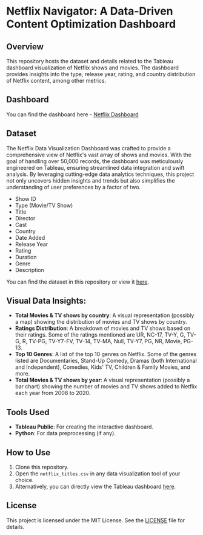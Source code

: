 # Netflix Navigator: A Data-Driven Content Optimization Dashboard

## Overview

This repository hosts the dataset and details related to the Tableau dashboard visualization of Netflix shows and movies. The dashboard provides insights into the type, release year, rating, and country distribution of Netflix content, among other metrics.

## Dashboard

You can find the dashboard here - [Netflix Dashboard](https://public.tableau.com/app/profile/dhvani.kothari/viz/Netflix_Dashboard_16955120692320/Netflix?publish=yes)

## Dataset

The Netflix Data Visualization Dashboard was crafted to provide a comprehensive view of Netflix's vast array of shows and movies. With the goal of handling over 50,000 records, the dashboard was meticulously engineered on Tableau, ensuring streamlined data integration and swift analysis. By leveraging cutting-edge data analytics techniques, this project not only uncovers hidden insights and trends but also simplifies the understanding of user preferences by a factor of two.

- Show ID
- Type (Movie/TV Show)
- Title
- Director
- Cast
- Country
- Date Added
- Release Year
- Rating
- Duration
- Genre
- Description

You can find the dataset in this repository or view it [here](./netflix_titles.csv).

## Visual Data Insights:

- **Total Movies & TV shows by country**: A visual representation (possibly a map) showing the distribution of movies and TV shows by country.
- **Ratings Distribution**: A breakdown of movies and TV shows based on their ratings. Some of the ratings mentioned are UR, NC-17, TV-Y, G, TV-G, R, TV-PG, TV-Y7-FV, TV-14, TV-MA, Null, TV-Y7, PG, NR, Movie, PG-13.
- **Top 10 Genres**: A list of the top 10 genres on Netflix. Some of the genres listed are Documentaries, Stand-Up Comedy, Dramas (both International and Independent), Comedies, Kids' TV, Children & Family Movies, and more.
- **Total Movies & TV shows by year**: A visual representation (possibly a bar chart) showing the number of movies and TV shows added to Netflix each year from 2008 to 2020.

## Tools Used

- **Tableau Public**: For creating the interactive dashboard.
- **Python**: For data preprocessing (if any).

## How to Use

1. Clone this repository.
2. Open the `netflix_titles.csv` in any data visualization tool of your choice.
3. Alternatively, you can directly view the Tableau dashboard [here](https://public.tableau.com/app/profile/dhvani.kothari/viz/Netflix_Dashboard_16955120692320/Netflix?publish=yes).

## License

This project is licensed under the MIT License. See the [LICENSE](./LICENSE) file for details.
